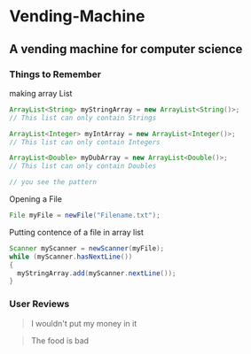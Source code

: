 # Vending-Machine
## A vending machine for computer science 

### Things to Remember
making array List
```Java
ArrayList<String> myStringArray = new ArrayList<String()>;
// This list can only contain Strings

ArrayList<Integer> myIntArray = new ArrayList<Integer()>;
// This list can only contain Integers

ArrayList<Double> myDubArray = new ArrayList<Double()>;
// This list can only contain Doubles

// you see the pattern
```

Opening a File
```Java
File myFile = newFile("Filename.txt");
```

Putting contence of a file in array list
```Java
Scanner myScanner = newScanner(myFile);
while (myScanner.hasNextLine())
{
  myStringArray.add(myScanner.nextLine());
}
```

### User Reviews
> I wouldn't put my money in it

> The food is bad
